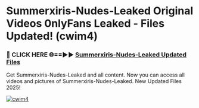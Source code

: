 # Summerxiris-Nudes-Leaked Original Videos 0nlyFans Leaked - Files Updated! (cwim4)

<h3>🔴 CLICK HERE 🌐==►► <a href="https://tinyurl.com/5h6xmrr3" rel="nofollow">Summerxiris-Nudes-Leaked Updated Files</a></h3>

Get Summerxiris-Nudes-Leaked and all content. Now you can access all videos and pictures of Summerxiris-Nudes-Leaked. New Updated Files 2025!

[![cwim4](https://i.imgur.com/KVD873Z.gif)](https://tinyurl.com/5h6xmrr3)
